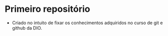 # Primeiro repositório

- Criado no intuito de fixar os conhecimentos adquiridos no curso de git e github da DIO.